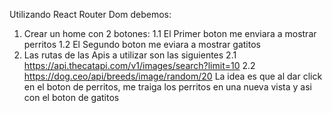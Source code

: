 Utilizando React Router Dom debemos:

1. Crear un home con 2 botones:
1.1 El Primer boton me enviara a mostrar perritos
1.2 El Segundo boton me eviara a mostrar gatitos
2. Las rutas de las Apis a utilizar son las siguientes
2.1 https://api.thecatapi.com/v1/images/search?limit=10
2.2 https://dog.ceo/api/breeds/image/random/20
La idea es que al dar click en el boton de perritos, me traiga los perritos en una nueva vista y asi con el boton de gatitos
